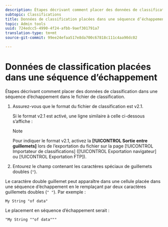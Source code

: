 ```yaml
---
description: Étapes décrivant comment placer des données de classification dans une séquence d’échappement dans le fichier de classification.
subtopic: Classifications
title: Données de classification placées dans une séquence d’échappement
topic: Admin tools
uuid: 724edcc5-4990-4f24-afbb-9aef301791a7
translation-type: tm+mt
source-git-commit: 99ee24efaa517e8da700c67818c111c4aa90dc02

---
```



# Données de classification placées dans une séquence d’échappement

Étapes décrivant comment placer des données de classification dans une séquence d’échappement dans le fichier de classification.

<!--Meike, please check this page against orginal. It might be missing information. -->

1. Assurez-vous que le format du fichier de classification est v2.1.

   Si le format v2.1 est activé, une ligne similaire à celle ci-dessous s’affiche :

   >[!NOTE]
   >
   >Pour indiquer le format v2.1, activez la **[!UICONTROL Sortie entre guillemets]** lors de l’exportation du fichier sur la page [!UICONTROL Importateur de classifications] ([!UICONTROL Exportation navigateur] ou [!UICONTROL Exportation FTP]).

1. Entourez le champ contenant les caractères spéciaux de guillemets doubles (`"`).

Le caractère double guillemet peut apparaître dans une cellule placée dans une séquence d’échappement en le remplaçant par deux caractères guillemets doubles (`" "`). Par exemple :

```
My String "of data"
```

Le placement en séquence d’échappement serait :

```
"My String ""of data"""
```
